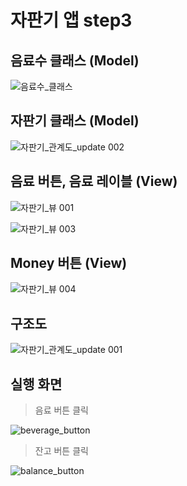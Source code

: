 # 자판기 앱 step3

## 음료수 클래스 (Model)

![음료수_클래스](https://user-images.githubusercontent.com/38216027/87679452-2b712780-c7b7-11ea-90c4-246820747b01.jpeg) 

## 자판기 클래스 (Model)

![자판기_관계도_update 002](https://user-images.githubusercontent.com/38216027/87854445-057d8b80-c94d-11ea-8ddd-128621f4df18.jpeg)

## 음료 버튼, 음료 레이블 (View)

![자판기_뷰 001](https://user-images.githubusercontent.com/38216027/87853583-4faf3e80-c946-11ea-92c3-73e3c8f78517.jpeg)

![자판기_뷰 003](https://user-images.githubusercontent.com/38216027/87853717-6b671480-c947-11ea-99b9-38b4b7d279f8.jpeg)

## Money 버튼 (View)

![자판기_뷰 004](https://user-images.githubusercontent.com/38216027/87854104-47f19900-c94a-11ea-9e1c-6e4e772d4d9f.jpeg)

## 구조도

![자판기_관계도_update 001](https://user-images.githubusercontent.com/38216027/87854213-483e6400-c94b-11ea-92cf-c83381fdabb4.jpeg)

## 실행 화면

> 음료 버튼 클릭 

![beverage_button](https://user-images.githubusercontent.com/38216027/87517217-86245980-c6b9-11ea-9611-69dbeb779ec9.gif)

> 잔고 버튼 클릭

![balance_button](https://user-images.githubusercontent.com/38216027/87517515-e3b8a600-c6b9-11ea-9d17-83b793f15d5d.gif)